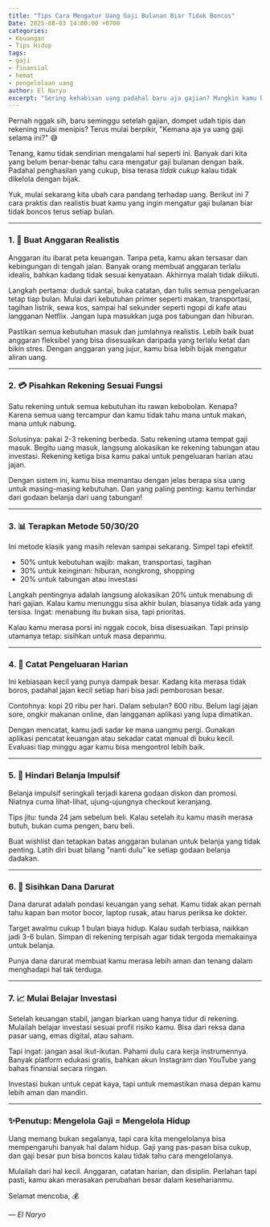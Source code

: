 ```yaml
---
title: "Tips Cara Mengatur Uang Gaji Bulanan Biar Tidak Boncos"
Date: 2025-08-03 14:00:00 +0700
categories: 
- Keuangan
- Tips Hidup
tags:
- gaji
- finansial
- hemat
- pengelolaan uang
author: El Naryo
excerpt: "Sering kehabisan uang padahal baru aja gajian? Mungkin kamu belum tahu cara yang tepat untuk mengatur keuangan. Ini 7 langkah sederhana yang bisa bantu kamu bebas dari boncos setiap bulan."
---
```

Pernah nggak sih, baru seminggu setelah gajian, dompet udah tipis dan rekening mulai menipis? Terus mulai berpikir, "Kemana aja ya uang gaji selama ini?" 😅

Tenang, kamu tidak sendirian mengalami hal seperti ini. Banyak dari kita yang belum benar-benar tahu cara mengatur gaji bulanan dengan baik. Padahal penghasilan yang cukup, bisa terasa *tidak cukup* kalau tidak dikelola dengan bijak.

Yuk, mulai sekarang kita ubah cara pandang terhadap uang. Berikut ini 7 cara praktis dan realistis buat kamu yang ingin mengatur gaji bulanan biar tidak boncos terus setiap bulan.

---
### 1. 🎯 Buat Anggaran Realistis

Anggaran itu ibarat peta keuangan. Tanpa peta, kamu akan tersasar dan kebingungan di tengah jalan. Banyak orang membuat anggaran terlalu idealis, bahkan kadang tidak sesuai kenyataan. Akhirnya malah tidak diikuti.

Langkah pertama: duduk santai, buka catatan, dan tulis semua pengeluaran tetap tiap bulan. Mulai dari kebutuhan primer seperti makan, transportasi, tagihan listrik, sewa kos, sampai hal sekunder seperti ngopi di kafe atau langganan Netflix. Jangan lupa masukkan juga pos tabungan dan hiburan.

Pastikan semua kebutuhan masuk dan jumlahnya realistis. Lebih baik buat anggaran fleksibel yang bisa disesuaikan daripada yang terlalu ketat dan bikin stres. Dengan anggaran yang jujur, kamu bisa lebih bijak mengatur aliran uang.

---
### 2. 💳 Pisahkan Rekening Sesuai Fungsi

Satu rekening untuk semua kebutuhan itu rawan kebobolan. Kenapa? Karena semua uang tercampur dan kamu tidak tahu mana untuk makan, mana untuk nabung.

Solusinya: pakai 2-3 rekening berbeda. Satu rekening utama tempat gaji masuk. Begitu uang masuk, langsung alokasikan ke rekening tabungan atau investasi. Rekening ketiga bisa kamu pakai untuk pengeluaran harian atau jajan.

Dengan sistem ini, kamu bisa memantau dengan jelas berapa sisa uang untuk masing-masing kebutuhan. Dan yang paling penting: kamu terhindar dari godaan belanja dari uang tabungan!

---
### 3. 📊 Terapkan Metode 50/30/20

Ini metode klasik yang masih relevan sampai sekarang. Simpel tapi efektif.

* 50% untuk kebutuhan wajib: makan, transportasi, tagihan
* 30% untuk keinginan: hiburan, nongkrong, shopping
* 20% untuk tabungan atau investasi

Langkah pentingnya adalah langsung alokasikan 20% untuk menabung di hari gajian. Kalau kamu menunggu sisa akhir bulan, biasanya tidak ada yang tersisa. Ingat: menabung itu bukan sisa, tapi prioritas.

Kalau kamu merasa porsi ini nggak cocok, bisa disesuaikan. Tapi prinsip utamanya tetap: sisihkan untuk masa depanmu.

---

### 4. 📝 Catat Pengeluaran Harian

Ini kebiasaan kecil yang punya dampak besar. Kadang kita merasa tidak boros, padahal jajan kecil setiap hari bisa jadi pemborosan besar.

Contohnya: kopi 20 ribu per hari. Dalam sebulan? 600 ribu. Belum lagi jajan sore, ongkir makanan online, dan langganan aplikasi yang lupa dimatikan.

Dengan mencatat, kamu jadi sadar ke mana uangmu pergi. Gunakan aplikasi pencatat keuangan atau sekadar catat manual di buku kecil. Evaluasi tiap minggu agar kamu bisa mengontrol lebih baik.

---

### 5. 🛒 Hindari Belanja Impulsif

Belanja impulsif seringkali terjadi karena godaan diskon dan promosi. Niatnya cuma lihat-lihat, ujung-ujungnya checkout keranjang.

Tips jitu: tunda 24 jam sebelum beli. Kalau setelah itu kamu masih merasa butuh, bukan cuma pengen, baru beli.

Buat wishlist dan tetapkan batas anggaran bulanan untuk belanja yang tidak penting. Latih diri buat bilang "nanti dulu" ke setiap godaan belanja dadakan.

---

### 6. 🚨 Sisihkan Dana Darurat

Dana darurat adalah pondasi keuangan yang sehat. Kamu tidak akan pernah tahu kapan ban motor bocor, laptop rusak, atau harus periksa ke dokter.

Target awalmu cukup 1 bulan biaya hidup. Kalau sudah terbiasa, naikkan jadi 3-6 bulan. Simpan di rekening terpisah agar tidak tergoda memakainya untuk belanja.

Punya dana darurat membuat kamu merasa lebih aman dan tenang dalam menghadapi hal tak terduga.

---

### 7. 📈 Mulai Belajar Investasi

Setelah keuangan stabil, jangan biarkan uang hanya tidur di rekening. Mulailah belajar investasi sesuai profil risiko kamu. Bisa dari reksa dana pasar uang, emas digital, atau saham.

Tapi ingat: jangan asal ikut-ikutan. Pahami dulu cara kerja instrumennya. Banyak platform edukasi gratis, bahkan akun Instagram dan YouTube yang bahas finansial secara ringan.

Investasi bukan untuk cepat kaya, tapi untuk memastikan masa depan kamu lebih aman dan mandiri.

---

### ✨Penutup: Mengelola Gaji = Mengelola Hidup

Uang memang bukan segalanya, tapi cara kita mengelolanya bisa mempengaruhi banyak hal dalam hidup. Gaji yang pas-pasan bisa cukup, dan gaji besar pun bisa boncos kalau tidak tahu cara mengelolanya.

Mulailah dari hal kecil. Anggaran, catatan harian, dan disiplin. Perlahan tapi pasti, kamu akan merasakan perubahan besar dalam keseharianmu.

Selamat mencoba, 💰

— *El Naryo*
